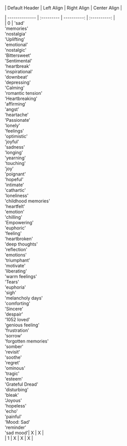 | Default Header | Left Align | Right Align | Center Align |<br>

| -------------- | :--------- | ----------: | :----------: |<br>
|        0       | 'sad' <br> 'memories' <br> 'nostalgia' <br> 'Uplifting' <br> 'emotional' <br> 'nostalgic' <br> 'Bittersweet' <br> 'Sentimental' <br> 'heartbreak' <br> 'inspirational' <br> 'downbeat' <br> 'depressing' <br> 'Calming' <br> 'romantic tension' <br> 'Heartbreaking' <br> 'affirming' <br> 'angst' <br> 'heartache' <br> 'Passionate' <br> 'lonely' <br> 'feelings' <br> 'optimistic' <br> 'joyful' <br> 'sadness' <br> 'longing' <br> 'yearning' <br> 'touching' <br> 'joy' <br> 'poignant' <br> 'hopeful' <br> 'intimate' <br> 'cathartic' <br> 'loneliness' <br> 'childhood memories' <br> 'heartfelt' <br> 'emotion' <br> 'chilling' <br> 'Empowering' <br> 'euphoric' <br> 'feeling' <br> 'heartbroken' <br> 'deep thoughts' <br> 'reflection' <br> 'emotions' <br> 'triumphant' <br> 'motivate' <br> 'liberating' <br> 'warm feelings' <br> 'Tears' <br> 'euphoria' <br> 'sigh' <br> 'melancholy days' <br> 'comforting' <br> 'Sincere' <br> 'despair' <br> '1052 loved' <br> 'genious feeling' <br> 'frustration' <br> 'sorrow' <br> 'forgotten memories' <br> 'somber' <br> 'revisit' <br> 'soothe' <br> 'regret' <br> 'ominous' <br> 'tragic' <br> 'esteem' <br> 'Grateful Dread' <br> 'disturbing' <br> 'bleak' <br> 'Joyous' <br> 'hopeless' <br> 'echo' <br> 'painful' <br> 'Mood: Sad' <br> 'reminder' <br> 'sad mood'|   X   |   X   |<br>
|        1       |      X     |      X      |      X       |<br>

